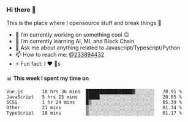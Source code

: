 ### Hi there 👋

<!--
**a233894432/a233894432** is a ✨ _special_ ✨ repository because its `README.md` (this file) appears on your GitHub profile.

Here are some ideas to get you started:

- 🔭 I’m currently working on ...
- 🌱 I’m currently learning ...
- 👯 I’m looking to collaborate on ...
- 🤔 I’m looking for help with ...
- 💬 Ask me about ...
- 📫 How to reach me: ...
- 😄 Pronouns: ...
- ⚡ Fun fact: ...
-->
 
 
This is the place where I opensource stuff and break things :rofl:

- 🔭 I’m currently working on something cool :wink:
- 🌱 I’m currently learning AI, ML and Block Chain
- 💬 Ask me about anything related to Javascript/Typescript/Python
- 📫 How to reach me: [@233894432](https://twitter.com/233894432)
- ⚡ Fun fact: I :heart: :dog:s

📊 **This week I spent my time on**
<!--START_SECTION:waka-->
```text
Vue.js       18 hrs 36 mins  █████████████████▓░░░░░░░   70.91 % 
JavaScript   5 hrs 15 mins   █████░░░░░░░░░░░░░░░░░░░░   20.05 % 
SCSS         1 hr 24 mins    █▒░░░░░░░░░░░░░░░░░░░░░░░   05.39 % 
Other        21 mins         ▒░░░░░░░░░░░░░░░░░░░░░░░░   01.34 % 
TypeScript   18 mins         ▒░░░░░░░░░░░░░░░░░░░░░░░░   01.17 % 
```
<!--END_SECTION:waka-->
